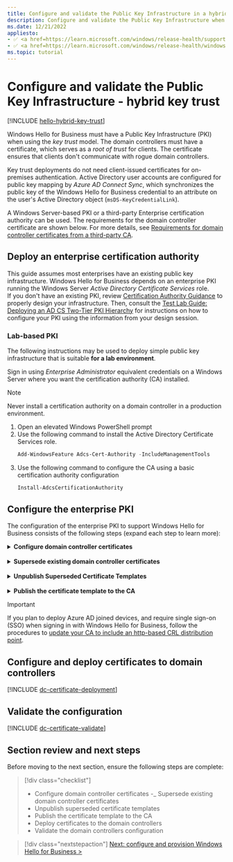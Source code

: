 ```yaml
---
title: Configure and validate the Public Key Infrastructure in a hybrid key trust model
description: Configure and validate the Public Key Infrastructure when deploying Windows Hello for Business in a hybrid key trust model.
ms.date: 12/21/2022
appliesto: 
- ✅ <a href=https://learn.microsoft.com/windows/release-health/supported-versions-windows-client target=_blank>Windows 10 and later</a>
- ✅ <a href=https://learn.microsoft.com/windows/release-health/windows-server-release-info target=_blank>Windows Server 2016 and later</a>
ms.topic: tutorial
---
```

# Configure and validate the Public Key Infrastructure - hybrid key trust

[!INCLUDE [hello-hybrid-key-trust](./includes/hello-hybrid-key-trust.md)]

Windows Hello for Business must have a Public Key Infrastructure (PKI) when using the *key trust* model. The domain controllers must have a certificate, which serves as a *root of trust* for clients. The certificate ensures that clients don't communicate with rogue domain controllers.

Key trust deployments do not need client-issued certificates for on-premises authentication. Active Directory user accounts are configured for public key mapping by *Azure AD Connect Sync*, which synchronizes the public key of the Windows Hello for Business credential to an attribute on the user's Active Directory object (`msDS-KeyCredentialLink`).

A Windows Server-based PKI or a third-party Enterprise certification authority can be used. The requirements for the domain controller certificate are shown below. For more details, see [Requirements for domain controller certificates from a third-party CA][SERV-1].

## Deploy an enterprise certification authority

This guide assumes most enterprises have an existing public key infrastructure. Windows Hello for Business depends on an enterprise PKI running the Windows Server *Active Directory Certificate Services* role.\
If you don't have an existing PKI, review [Certification Authority Guidance][PREV-1] to properly design your infrastructure. Then, consult the [Test Lab Guide: Deploying an AD CS Two-Tier PKI Hierarchy][PREV-2] for instructions on how to configure your PKI using the information from your design session.

### Lab-based PKI

The following instructions may be used to deploy simple public key infrastructure that is suitable **for a lab environment**.

Sign in using *Enterprise Administrator* equivalent credentials on a Windows Server where you want the certification authority (CA) installed.

>[!NOTE]
>Never install a certification authority on a domain controller in a production environment.

1. Open an elevated Windows PowerShell prompt
1. Use the following command to install the Active Directory Certificate Services role.
    ```PowerShell
    Add-WindowsFeature Adcs-Cert-Authority -IncludeManagementTools
    ```
3. Use the following command to configure the CA using a basic certification authority configuration
    ```PowerShell
    Install-AdcsCertificationAuthority
    ```

## Configure the enterprise PKI

The configuration of the enterprise PKI to support Windows Hello for Business consists of the following steps (expand each step to learn more):

<details>
<summary><b>Configure domain controller certificates</b></summary>

[!INCLUDE [dc-certificate-template](includes/dc-certificate-template.md)]

> [!NOTE]
> Inclusion of the *KDC Authentication* OID in domain controller certificate is not required for hybrid Azure AD-joined devices. The OID is required for enabling authentication with Windows Hello for Business to on-premises resources by Azure AD-joined devices.


> [!IMPORTANT]
> For Azure AD joined devices to authenticate to on-premises resources, ensure to:
> - Install the root CA certificate in the device's trusted root certificate store. See [how to deploy a trusted certificate profile](/mem/intune/protect/certificates-trusted-root#to-create-a-trusted-certificate-profile) via Intune
> - Publish your certificate revocation list to a location that is available to Azure AD-joined devices, such as a web-based URL

</details>
<br>
<details>
<summary><b>Supersede existing domain controller certificates</b></summary>

[!INCLUDE [dc-certificate-template-supersede](includes/dc-certificate-supersede.md)]

</details>
<br>
<details>
<summary><b>Unpublish Superseded Certificate Templates</b></summary>

[!INCLUDE [unpublish-superseded-templates](includes/unpublish-superseded-templates.md)]

</details>
<br>
<details>
<summary><b>Publish the certificate template to the CA</b></summary>

A certification authority can only issue certificates for certificate templates that are published to it. If you have more than one CA, and you want more CAs to issue certificates based on the certificate template, then you must publish the certificate template to them.

Sign in to the CA or management workstations with **Enterprise Admin** equivalent credentials.

1. Open the **Certification Authority** management console
1. Expand the parent node from the navigation pane
1. Select **Certificate Templates** in the navigation pane
1. Right-click the **Certificate Templates** node. Select **New > Certificate Template to issue**
1. In the **Enable Certificates Templates** window, select the *Domain Controller Authentication (Kerberos)* template you created in the previous steps > select **OK**
1. Close the console

</details>

> [!IMPORTANT]
> If you plan to deploy Azure AD joined devices, and require single sign-on (SSO) when signing in with Windows Hello for Business, follow the procedures to [update your CA to include an http-based CRL distribution point](hello-hybrid-aadj-sso.md).

## Configure and deploy certificates to domain controllers

[!INCLUDE [dc-certificate-deployment](includes/dc-certificate-deployment.md)]

## Validate the configuration

[!INCLUDE [dc-certificate-validate](includes/dc-certificate-validate.md)]

## Section review and next steps

Before moving to the next section, ensure the following steps are complete:

> [!div class="checklist"]
> - Configure domain controller certificates
> -_ Supersede existing domain controller certificates
> - Unpublish superseded certificate templates
> - Publish the certificate template to the CA
> - Deploy certificates to the domain controllers
> - Validate the domain controllers configuration

> [!div class="nextstepaction"]
> [Next: configure and provision Windows Hello for Business >](hello-hybrid-key-trust-provision.md)

<!--links-->
[SERV-1]: /troubleshoot/windows-server/windows-security/requirements-domain-controller
[PREV-1]: /previous-versions/windows/it-pro/windows-server-2012-R2-and-2012/hh831574(v=ws.11)
[PREV-2]: /previous-versions/windows/it-pro/windows-server-2012-R2-and-2012/hh831348(v=ws.11)

